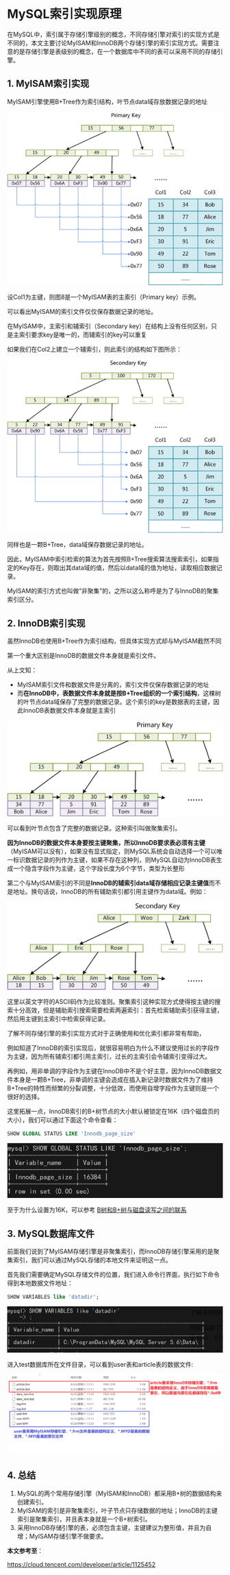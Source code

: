# MySQL索引实现原理

在MySQL中，索引属于存储引擎级别的概念，不同存储引擎对索引的实现方式是不同的，本文主要讨论MyISAM和InnoDB两个存储引擎的索引实现方式。需要注意的是存储引擎是表级别的概念，在一个数据库中不同的表可以采用不同的存储引擎。

## **1. MyISAM索引实现**

MyISAM引擎使用B+Tree作为索引结构，叶节点data域存放数据记录的地址

![](../images/10.png)

设Col1为主键，则图8是一个MyISAM表的主索引（Primary key）示例。

可以看出MyISAM的索引文件仅仅保存数据记录的地址。

在MyISAM中，主索引和辅索引（Secondary key）在结构上没有任何区别，只是主索引要求key是唯一的，而辅索引的key可以重复

如果我们在Col2上建立一个辅索引，则此索引的结构如下图所示：

![](../images/11.png)

同样也是一颗B+Tree，data域保存数据记录的地址。

因此，MyISAM中索引检索的算法为首先按照B+Tree搜索算法搜索索引，如果指定的Key存在，则取出其data域的值，然后以data域的值为地址，读取相应数据记录。 

MyISAM的索引方式也叫做“非聚集”的，之所以这么称呼是为了与InnoDB的聚集索引区分。



## **2. InnoDB索引实现**

虽然InnoDB也使用B+Tree作为索引结构，但具体实现方式却与MyISAM截然不同

第一个重大区别是InnoDB的数据文件本身就是索引文件。

从上文知：

- MyISAM索引文件和数据文件是分离的，索引文件仅保存数据记录的地址
- 而**在InnoDB中，表数据文件本身就是按B+Tree组织的一个索引结构**，这棵树的叶节点data域保存了完整的数据记录。这个索引的key是数据表的主键，因此InnoDB表数据文件本身就是主索引

![](../images/12.png)

可以看到叶节点包含了完整的数据记录。这种索引叫做聚集索引。

**因为InnoDB的数据文件本身要按主键聚集，所以InnoDB要求表必须有主键**（MyISAM可以没有），如果没有显式指定，则MySQL系统会自动选择一个可以唯一标识数据记录的列作为主键，如果不存在这种列，则MySQL自动为InnoDB表生成一个隐含字段作为主键，这个字段长度为6个字节，类型为长整形

第二个与MyISAM索引的不同是**InnoDB的辅索引data域存储相应记录主键值**而不是地址。换句话说，InnoDB的所有辅助索引都引用主键作为data域。例如：

![](../images/13.png)

这里以英文字符的ASCII码作为比较准则。聚集索引这种实现方式使得按主键的搜索十分高效，但是辅助索引搜索需要检索两遍索引：首先检索辅助索引获得主键，然后用主键到主索引中检索获得记录。

了解不同存储引擎的索引实现方式对于正确使用和优化索引都非常有帮助，

例如知道了InnoDB的索引实现后，就很容易明白为什么不建议使用过长的字段作为主键，因为所有辅索引都引用主索引，过长的主索引会令辅索引变得过大。

再例如，用非单调的字段作为主键在InnoDB中不是个好主意，因为InnoDB数据文件本身是一颗B+Tree，非单调的主键会造成在插入新记录时数据文件为了维持B+Tree的特性而频繁的分裂调整，十分低效，而使用自增字段作为主键则是一个很好的选择。

这里拓展一点，InnoDB索引的B+树节点的大小默认被锁定在16K（四个磁盘页的大小），我们可以通过下面这个命令查看：

```sql
SHOW GLOBAL STATUS LIKE 'Innodb_page_size'
```

![](../images/17.png)

至于为什么设置为16K，可以参考 [B树和B+树与磁盘读写之间的联系](../../数据结构与算法/subfile/_4B树和B+树与磁盘读写之间的联系.md)

## **3. MySQL数据库文件**

前面我们说到了MyISAM存储引擎是非聚集索引，而InnoDB存储引擎采用的是聚集索引，我们可以通过MySQL存储的本地文件来证明这一点。

首先我们需要确定MySQL存储文件的位置，我们进入命令行界面，执行如下命令得到本地数据文件地址：

```sql
SHOW VARIABLES like 'datadir';
```

![](../images/14.png)

进入test数据库所在文件目录，可以看到user表和article表的数据文件:

![](../images/16.png)

## **4. 总结**

1. MySQL的两个常用存储引擎（MyISAM和InnoDB）都采用B+树的数据结构来创建索引。
2. MyISAM的索引是非聚集索引，叶子节点只存储数据的地址；InnoDB的主键索引是聚集索引，并且表本身就是一个B+树索引。
3. 采用InnoDB存储引擎的表，必须包含主键，主键建议为整形值，并且为自增；MyISAM存储引擎不做要求。



**本文参考至**：

https://cloud.tencent.com/developer/article/1125452

